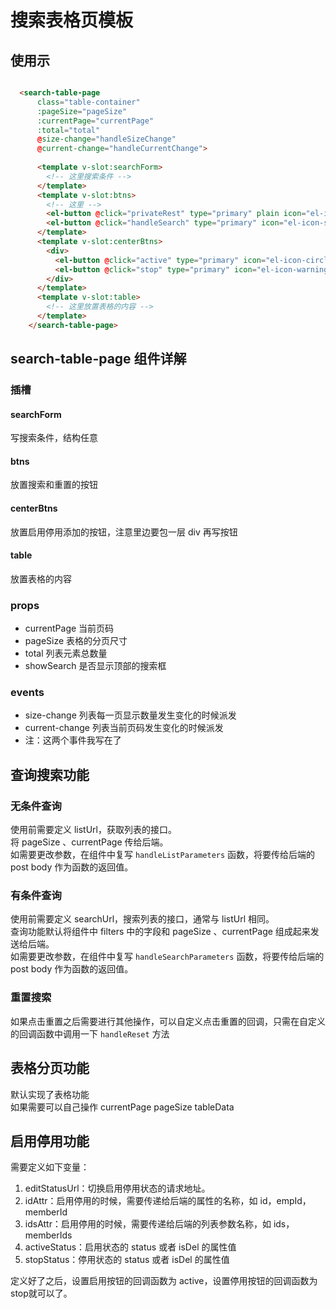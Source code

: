 # 搜索表格页模板

## 使用示
```

```

```html
  <search-table-page
      class="table-container"
      :pageSize="pageSize"
      :currentPage="currentPage"
      :total="total"
      @size-change="handleSizeChange"
      @current-change="handleCurrentChange">
      
      <template v-slot:searchForm>
        <!-- 这里搜索条件 -->
      </template>
      <template v-slot:btns>
        <!-- 这里 -->
        <el-button @click="privateRest" type="primary" plain icon="el-icon-refresh">重置</el-button>
        <el-button @click="handleSearch" type="primary" icon="el-icon-search">搜索</el-button>
      </template>
      <template v-slot:centerBtns>
        <div>
          <el-button @click="active" type="primary" icon="el-icon-circle-check" size="mini" >启用</el-button>
          <el-button @click="stop" type="primary" icon="el-icon-warning-outline" size="mini" >停用</el-button>
        </div>
      </template>
      <template v-slot:table>
        <!-- 这里放置表格的内容 -->
      </template>
    </search-table-page>
```
## search-table-page 组件详解
### 插槽
#### searchForm
写搜索条件，结构任意
#### btns
放置搜索和重置的按钮
#### centerBtns
放置启用停用添加的按钮，注意里边要包一层 div 再写按钮
#### table
放置表格的内容

### props
* currentPage 当前页码
* pageSize 表格的分页尺寸
* total 列表元素总数量
* showSearch 是否显示顶部的搜索框

### events
* size-change 列表每一页显示数量发生变化的时候派发
* current-change 列表当前页码发生变化的时候派发
* 注：这两个事件我写在了


## 查询搜索功能
### 无条件查询
使用前需要定义 listUrl，获取列表的接口。  
将 pageSize 、currentPage 传给后端。  
如需要更改参数，在组件中复写 `handleListParameters` 函数，将要传给后端的 post body 作为函数的返回值。
### 有条件查询
使用前需要定义 searchUrl，搜索列表的接口，通常与 listUrl 相同。  
查询功能默认将组件中 filters 中的字段和 pageSize 、currentPage 组成起来发送给后端。  
如需要更改参数，在组件中复写 `handleSearchParameters` 函数，将要传给后端的 post body 作为函数的返回值。

### 重置搜索
如果点击重置之后需要进行其他操作，可以自定义点击重置的回调，只需在自定义的回调函数中调用一下 `handleReset` 方法

## 表格分页功能
默认实现了表格功能  
如果需要可以自己操作 currentPage pageSize tableData
## 启用停用功能
需要定义如下变量：  
1. editStatusUrl：切换启用停用状态的请求地址。
2. idAttr：启用停用的时候，需要传递给后端的属性的名称，如 id，empId，memberId
3. idsAttr：启用停用的时候，需要传递给后端的列表参数名称，如 ids，memberIds
4. activeStatus：启用状态的 status 或者 isDel 的属性值
5. stopStatus：停用状态的 status 或者 isDel 的属性值

定义好了之后，设置启用按钮的回调函数为 active，设置停用按钮的回调函数为 stop就可以了。  
